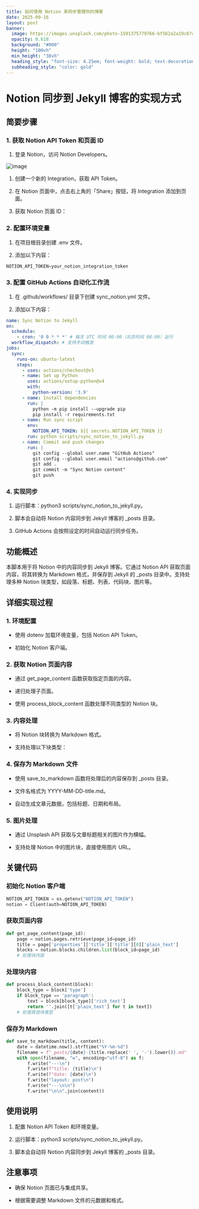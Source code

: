 ```yaml
---
title: 如何使用 Notion 来同步管理你的博客
date: 2025-09-16
layout: post
banner:
  image: https://images.unsplash.com/photo-1591375779766-bf562a2a19c8?crop=entropy&cs=tinysrgb&fit=max&fm=jpg&ixid=M3w2OTIwMzJ8MHwxfHJhbmRvbXx8fHx8fHx8fDE3NTgwMjY1NDF8&ixlib=rb-4.1.0&q=80&w=1080
  opacity: 0.618
  background: "#000"
  height: "100vh"
  min_height: "38vh"
  heading_style: "font-size: 4.25em; font-weight: bold; text-decoration: underline"
  subheading_style: "color: gold"
---
```


# Notion 同步到 Jekyll 博客的实现方式

## 简要步骤

### 1. 获取 Notion API Token 和页面 ID

1. 登录 Notion，访问 Notion Developers。

![image](https://prod-files-secure.s3.us-west-2.amazonaws.com/a7a0cc5a-89b9-4cda-8686-1fba0ca52f40/d19c1afe-dea5-4312-9333-786b0ba83054/image.png?X-Amz-Algorithm=AWS4-HMAC-SHA256&X-Amz-Content-Sha256=UNSIGNED-PAYLOAD&X-Amz-Credential=ASIAZI2LB4662UQ7EBFC%2F20250916%2Fus-west-2%2Fs3%2Faws4_request&X-Amz-Date=20250916T124221Z&X-Amz-Expires=3600&X-Amz-Security-Token=IQoJb3JpZ2luX2VjEBQaCXVzLXdlc3QtMiJIMEYCIQDwFsUzMaByiieAc%2BcsqjtuhgcerH3KtDCFU1qx2q9vNwIhAKWIC481QBDncbcSfTuBpTzDSsQh3PLl0IjBjzzO4%2Bq2KogECI3%2F%2F%2F%2F%2F%2F%2F%2F%2F%2FwEQABoMNjM3NDIzMTgzODA1IgwQGLyT9HdaJC9ZJN4q3ANE86Oeruw1Aqfz8uL%2BLCCjiTRvk7ClNJL2MxiSunbLHCJhtaS8Mj%2BlLYg7agN%2FaE3lzyeej8IvAQLYNo86DgVr5MoyMByUH7XL8HLvJ7ESpggAQuKmFn7T%2FMQsxAjpHbsjVgYW5THGLomXDJwxMhae4M%2B4x5xpfKXk5VytlL4RgriremQXL4U0eFKocE%2B84eX0%2FcsDQFhMo5S7NxA4uRwpXUfnDKNnNoGQZxqf26V%2BbRG3r1eVwW25zWF9jxS5YuOrWHbPbvitq7RuXwRseeCdZLVMkKt9fFa94HrvKyrzO%2FyQ1xcUoX9ew%2BBr66VDeUusLDzjXeuegKJE8fwABvIbvMmP3ZCJ35l%2FATlW5sHjKAwscyNHh3IQ9UIrcenMG%2BsxxLOOaTKsm%2BHYnziw0GvipL97l9fhDA9V5AC5SR5FnuhSu%2BzMiJoglQhCN4GbJISSoOcmnA%2FuoC2DR0J5Jr5tqITRSuQ0K%2FfwCzf9Gn5jKeNBm14%2FxggBfH9hQXKBb6ozgM%2F2EoqGzBEoFRYqHpHi08SgXvQ7B5NtBrU1eGnNBJNtoJ961x2eSFuOi6xhseQ0nfuG7j5vky7U92kQ7e376hghrWf4Vi7moSGUka1YxgxU64hdJdABw6Tx7TCvmqXGBjqkAZ8GibXzwcqtSeLKyzMvbkNQYoNS5envYO9RZBfI%2FxCHHbw%2BK5ELQ%2BQceOIhYt%2BoAs0d4ADd5uyv6kaiIRM1kepEQ1plSF%2FLEosfwwUkOCFbRcTz6Ji0mRDrV1fd8GbntzgGTvSe2FA1iaNIBeyOnLjS%2Baag4JtWbuSGTEJlXb2m22OlOHoaX8ncMOALrjyxZHHhW3l%2BiUsz5LznokrvoAhTNkPs&X-Amz-Signature=ef041fc7519efbc1b02fff855510a74e5c50d4779f47ffc51e98b53899ed81d3&X-Amz-SignedHeaders=host&x-amz-checksum-mode=ENABLED&x-id=GetObject)

1. 创建一个新的 Integration，获取 API Token。

1. 在 Notion 页面中，点击右上角的「Share」按钮，将 Integration 添加到页面。

1. 获取 Notion 页面 ID：


### 2. 配置环境变量

1. 在项目根目录创建 .env 文件。

1. 添加以下内容：

```javascript
NOTION_API_TOKEN=your_notion_integration_token
```

### 3. 配置 GitHub Actions 自动化工作流

1. 在 .github/workflows/ 目录下创建 sync_notion.yml 文件。

1. 添加以下内容：

```yaml
name: Sync Notion to Jekyll
on:
  schedule:
    - cron: '0 0 * * *' # 每天 UTC 时间 00:00（北京时间 08:00）运行
  workflow_dispatch: # 支持手动触发
jobs:
  sync:
    runs-on: ubuntu-latest
    steps:
      - uses: actions/checkout@v3
      - name: Set up Python
        uses: actions/setup-python@v4
        with:
          python-version: '3.9'
      - name: Install dependencies
        run: |
          python -m pip install --upgrade pip
          pip install -r requirements.txt
      - name: Run sync script
        env:
          NOTION_API_TOKEN: ${{ secrets.NOTION_API_TOKEN }}
        run: python scripts/sync_notion_to_jekyll.py
      - name: Commit and push changes
        run: |
          git config --global user.name "GitHub Actions"
          git config --global user.email "actions@github.com"
          git add .
          git commit -m "Sync Notion content"
          git push
```

### 4. 实现同步

1. 运行脚本：python3 scripts/sync_notion_to_jekyll.py。

1. 脚本会自动将 Notion 内容同步到 Jekyll 博客的 _posts 目录。

1. GitHub Actions 会按照设定的时间自动运行同步任务。

## 功能概述

本脚本用于将 Notion 中的内容同步到 Jekyll 博客。它通过 Notion API 获取页面内容，将其转换为 Markdown 格式，并保存到 Jekyll 的 _posts 目录中。支持处理多种 Notion 块类型，如段落、标题、列表、代码块、图片等。

## 详细实现过程

### 1. 环境配置

- 使用 dotenv 加载环境变量，包括 Notion API Token。

- 初始化 Notion 客户端。

### 2. 获取 Notion 页面内容

- 通过 get_page_content 函数获取指定页面的内容。

- 递归处理子页面。

- 使用 process_block_content 函数处理不同类型的 Notion 块。

### 3. 内容处理

- 将 Notion 块转换为 Markdown 格式。

- 支持处理以下块类型：


### 4. 保存为 Markdown 文件

- 使用 save_to_markdown 函数将处理后的内容保存到 _posts 目录。

- 文件名格式为 YYYY-MM-DD-title.md。

- 自动生成文章元数据，包括标题、日期和布局。

### 5. 图片处理

- 通过 Unsplash API 获取与文章标题相关的图片作为横幅。

- 支持处理 Notion 中的图片块，直接使用图片 URL。

## 关键代码

### 初始化 Notion 客户端

```python
NOTION_API_TOKEN = os.getenv("NOTION_API_TOKEN")
notion = Client(auth=NOTION_API_TOKEN)
```

### 获取页面内容

```python
def get_page_content(page_id):
    page = notion.pages.retrieve(page_id=page_id)
    title = page['properties']['title']['title'][0]['plain_text']
    blocks = notion.blocks.children.list(block_id=page_id)
    # 处理块内容
```

### 处理块内容

```python
def process_block_content(block):
    block_type = block['type']
    if block_type == 'paragraph':
        text = block[block_type]['rich_text']
        return ''.join([t['plain_text'] for t in text])
    # 处理其他块类型
```

### 保存为 Markdown

```python
def save_to_markdown(title, content):
    date = datetime.now().strftime("%Y-%m-%d")
    filename = f"_posts/{date}-{title.replace(' ', '-').lower()}.md"
    with open(filename, "w", encoding="utf-8") as f:
        f.write("---\n")
        f.write(f"title: {title}\n")
        f.write(f"date: {date}\n")
        f.write("layout: post\n")
        f.write("---\n\n")
        f.write("\n\n".join(content))
```

## 使用说明

1. 配置 Notion API Token 和环境变量。

1. 运行脚本：python3 scripts/sync_notion_to_jekyll.py。

1. 脚本会自动将 Notion 内容同步到 Jekyll 博客的 _posts 目录。

## 注意事项

- 确保 Notion 页面已与集成共享。

- 根据需要调整 Markdown 文件的元数据和格式。